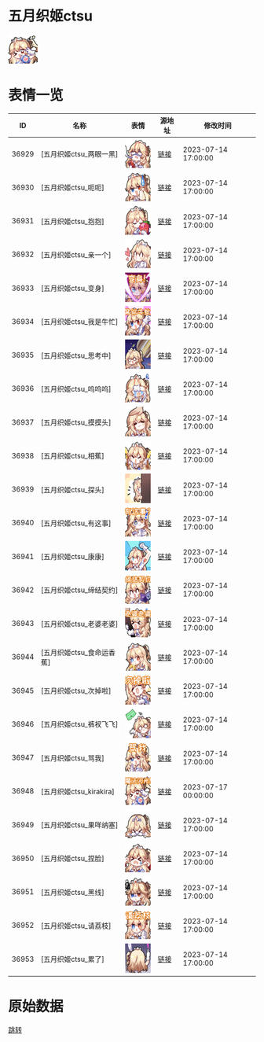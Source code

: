 # 五月织姬ctsu

<img src="./cover.png" height="60" alt="cover" />

# 表情一览

|ID|名称|表情|源地址|修改时间|
|----|----|----|----|----|
|36929|[五月织姬ctsu_两眼一黑]|<img src="./pic/036929_%5B五月织姬ctsu_两眼一黑%5D.png" height="60" alt="两眼一黑"/>|[链接](https://i0.hdslb.com/bfs/garb/441e7544625df17b45064992d0f3c38cc6a4326a.png)|2023-07-14 17:00:00|
|36930|[五月织姬ctsu_呃呃]|<img src="./pic/036930_%5B五月织姬ctsu_呃呃%5D.png" height="60" alt="呃呃"/>|[链接](https://i0.hdslb.com/bfs/garb/cdc59ff16991cbcb595f6c820f622d21d094ff2c.png)|2023-07-14 17:00:00|
|36931|[五月织姬ctsu_抱抱]|<img src="./pic/036931_%5B五月织姬ctsu_抱抱%5D.png" height="60" alt="抱抱"/>|[链接](https://i0.hdslb.com/bfs/garb/83fdcf57baea723f5c897dae922070aa3e072511.png)|2023-07-14 17:00:00|
|36932|[五月织姬ctsu_亲一个]|<img src="./pic/036932_%5B五月织姬ctsu_亲一个%5D.png" height="60" alt="亲一个"/>|[链接](https://i0.hdslb.com/bfs/garb/b32b0d2156fd69ccf8bbf8aa4700e6945ef61cdf.png)|2023-07-14 17:00:00|
|36933|[五月织姬ctsu_变身]|<img src="./pic/036933_%5B五月织姬ctsu_变身%5D.png" height="60" alt="变身"/>|[链接](https://i0.hdslb.com/bfs/garb/175a4312a693b981c7383cfaeeefee36da79a998.png)|2023-07-14 17:00:00|
|36934|[五月织姬ctsu_我是牛忙]|<img src="./pic/036934_%5B五月织姬ctsu_我是牛忙%5D.png" height="60" alt="我是牛忙"/>|[链接](https://i0.hdslb.com/bfs/garb/ec7c8b18fdfe5faf6695940b8b450824e3ea1e4e.png)|2023-07-14 17:00:00|
|36935|[五月织姬ctsu_思考中]|<img src="./pic/036935_%5B五月织姬ctsu_思考中%5D.png" height="60" alt="思考中"/>|[链接](https://i0.hdslb.com/bfs/garb/1be606f8ac2aabf0d1cd363ba71d693b77648674.png)|2023-07-14 17:00:00|
|36936|[五月织姬ctsu_呜呜呜]|<img src="./pic/036936_%5B五月织姬ctsu_呜呜呜%5D.png" height="60" alt="呜呜呜"/>|[链接](https://i0.hdslb.com/bfs/garb/a77ab1d4dc715f0a6f3b0fdc95ddbdf8209bab6c.png)|2023-07-14 17:00:00|
|36937|[五月织姬ctsu_摸摸头]|<img src="./pic/036937_%5B五月织姬ctsu_摸摸头%5D.png" height="60" alt="摸摸头"/>|[链接](https://i0.hdslb.com/bfs/garb/b0e4ed6f96c02ccbe7d18757fec2e0dfb7a7f1c0.png)|2023-07-14 17:00:00|
|36938|[五月织姬ctsu_相蕉]|<img src="./pic/036938_%5B五月织姬ctsu_相蕉%5D.png" height="60" alt="相蕉"/>|[链接](https://i0.hdslb.com/bfs/garb/324dee09154523cef70546b2f2ae30443af805c9.png)|2023-07-14 17:00:00|
|36939|[五月织姬ctsu_探头]|<img src="./pic/036939_%5B五月织姬ctsu_探头%5D.png" height="60" alt="探头"/>|[链接](https://i0.hdslb.com/bfs/garb/987ec4234858ba8e8077a9ee2bf104ef3f093f24.png)|2023-07-14 17:00:00|
|36940|[五月织姬ctsu_有这事]|<img src="./pic/036940_%5B五月织姬ctsu_有这事%5D.png" height="60" alt="有这事"/>|[链接](https://i0.hdslb.com/bfs/garb/ba2d49ae3a65d4df17a6a6145223129fa753c325.png)|2023-07-14 17:00:00|
|36941|[五月织姬ctsu_康康]|<img src="./pic/036941_%5B五月织姬ctsu_康康%5D.png" height="60" alt="康康"/>|[链接](https://i0.hdslb.com/bfs/garb/59360e7594291c9ce1da018f41d1e6021e31955c.png)|2023-07-14 17:00:00|
|36942|[五月织姬ctsu_缔结契约]|<img src="./pic/036942_%5B五月织姬ctsu_缔结契约%5D.png" height="60" alt="缔结契约"/>|[链接](https://i0.hdslb.com/bfs/garb/0ef175ba1aa0d529f1a1ec5be6c8201e6ea58365.png)|2023-07-14 17:00:00|
|36943|[五月织姬ctsu_老婆老婆]|<img src="./pic/036943_%5B五月织姬ctsu_老婆老婆%5D.png" height="60" alt="老婆老婆"/>|[链接](https://i0.hdslb.com/bfs/garb/6ab0867f31c5cb1755a517f4ebd09ae46d538a1d.png)|2023-07-14 17:00:00|
|36944|[五月织姬ctsu_食命运香蕉]|<img src="./pic/036944_%5B五月织姬ctsu_食命运香蕉%5D.png" height="60" alt="食命运香蕉"/>|[链接](https://i0.hdslb.com/bfs/garb/52fc1923a8a73498be64d781fceb408a433ee589.png)|2023-07-14 17:00:00|
|36945|[五月织姬ctsu_次掉啦]|<img src="./pic/036945_%5B五月织姬ctsu_次掉啦%5D.png" height="60" alt="次掉啦"/>|[链接](https://i0.hdslb.com/bfs/garb/7ec845afc5404a7b1648a30968ebdd0a71ecaf8a.png)|2023-07-14 17:00:00|
|36946|[五月织姬ctsu_裤衩飞飞]|<img src="./pic/036946_%5B五月织姬ctsu_裤衩飞飞%5D.png" height="60" alt="裤衩飞飞"/>|[链接](https://i0.hdslb.com/bfs/garb/c26cd19b9708429402b6b18f79ca186ae105b4b4.png)|2023-07-14 17:00:00|
|36947|[五月织姬ctsu_骂我]|<img src="./pic/036947_%5B五月织姬ctsu_骂我%5D.png" height="60" alt="骂我"/>|[链接](https://i0.hdslb.com/bfs/garb/373f9e4872ca711f743a238e2a54256d6db153f7.png)|2023-07-14 17:00:00|
|36948|[五月织姬ctsu_kirakira]|<img src="./pic/036948_%5B五月织姬ctsu_kirakira%5D.png" height="60" alt="kirakira"/>|[链接](https://i0.hdslb.com/bfs/garb/97fac6cd08ee474b489b8aaec100c05c0ef63532.png)|2023-07-17 00:00:00|
|36949|[五月织姬ctsu_果咩纳塞]|<img src="./pic/036949_%5B五月织姬ctsu_果咩纳塞%5D.png" height="60" alt="果咩纳塞"/>|[链接](https://i0.hdslb.com/bfs/garb/5485b2aa187dcf4142f845bbfcd4ee7d8bdb59d1.png)|2023-07-14 17:00:00|
|36950|[五月织姬ctsu_捏脸]|<img src="./pic/036950_%5B五月织姬ctsu_捏脸%5D.png" height="60" alt="捏脸"/>|[链接](https://i0.hdslb.com/bfs/garb/72693d580f123947d357d106426d94cf0f68b351.png)|2023-07-14 17:00:00|
|36951|[五月织姬ctsu_黑线]|<img src="./pic/036951_%5B五月织姬ctsu_黑线%5D.png" height="60" alt="黑线"/>|[链接](https://i0.hdslb.com/bfs/garb/968c3673efc16474af5844766820638c4de0fe3f.png)|2023-07-14 17:00:00|
|36952|[五月织姬ctsu_请荔枝]|<img src="./pic/036952_%5B五月织姬ctsu_请荔枝%5D.png" height="60" alt="请荔枝"/>|[链接](https://i0.hdslb.com/bfs/garb/877b0628240ebe7817450d097b53cfcc8ae96083.png)|2023-07-14 17:00:00|
|36953|[五月织姬ctsu_累了]|<img src="./pic/036953_%5B五月织姬ctsu_累了%5D.png" height="60" alt="累了"/>|[链接](https://i0.hdslb.com/bfs/garb/20cbbba97386faed3012aa8ed615f04a36965fd7.png)|2023-07-14 17:00:00|

# 原始数据

[跳转](./raw.json)

